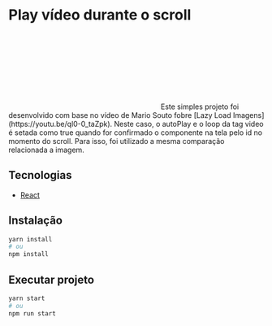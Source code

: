 # Play vídeo durante o scroll

<svg text-aling="justify">
<span >Este simples projeto foi desenvolvido com base no vídeo de Mario Souto fobre [Lazy Load Imagens](https://youtu.be/ql0-0_taZpk). Neste caso, o autoPlay e o loop da tag video é setada como true quando for confirmado o componente na tela pelo id no momento do scroll. Para isso, foi utilizado a mesma comparação relacionada a imagem.</span>
</svg>

## Tecnologias
 - [React](https://reactjs.org)

## Instalação
```bash
yarn install
# ou
npm install
```

## Executar projeto
```bash
yarn start
# ou
npm run start
```

